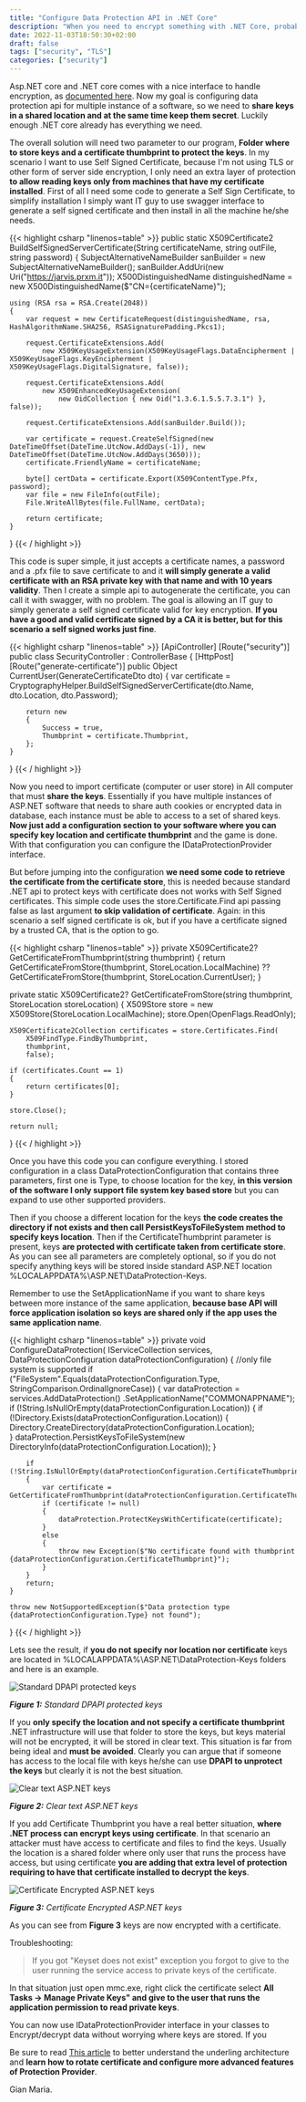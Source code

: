 ```yaml
---
title: "Configure Data Protection API in .NET Core"
description: "When you need to encrypt something with .NET Core, probably the best solution is using IDataProtectionProvider interface, already built in in the environment. Lets see how you can simplify configuration and make it simple with Self Signed Certificate"
date: 2022-11-03T18:50:30+02:00
draft: false
tags: ["security", "TLS"]
categories: ["security"]
---
```


Asp.NET core and .NET core comes with a nice interface to handle encryption, as [documented here](https://learn.microsoft.com/en-us/aspnet/core/security/data-protection/using-data-protection). Now my goal is configuring data protection api for multiple instance of a software, so we need to **share keys in a shared location and at the same time keep them secret**. Luckily enough .NET core already has everything we need.

The overall solution will need two parameter to our program, **Folder where to store keys and a certificate thumbprint to protect the keys**. In my scenario I want to use Self Signed Certificate, because I'm not using TLS or other form of server side encryption, I only need an extra layer of protection **to allow reading keys only from machines that have my certificate installed**. First of all I need some code to generate a Self Sign Certificate, to simplify installation I simply want IT guy to use swagger interface to generate a self signed certificate and then install in all the machine he/she needs.

{{< highlight csharp "linenos=table" >}}
public static X509Certificate2 BuildSelfSignedServerCertificate(String certificateName, string outFile, string password)
{
    SubjectAlternativeNameBuilder sanBuilder = new SubjectAlternativeNameBuilder();
    sanBuilder.AddUri(new Uri("https://jarvis.prxm.it"));
    X500DistinguishedName distinguishedName = new X500DistinguishedName($"CN={certificateName}");

    using (RSA rsa = RSA.Create(2048))
    {
        var request = new CertificateRequest(distinguishedName, rsa, HashAlgorithmName.SHA256, RSASignaturePadding.Pkcs1);

        request.CertificateExtensions.Add(
            new X509KeyUsageExtension(X509KeyUsageFlags.DataEncipherment | X509KeyUsageFlags.KeyEncipherment | X509KeyUsageFlags.DigitalSignature, false));

        request.CertificateExtensions.Add(
            new X509EnhancedKeyUsageExtension(
                new OidCollection { new Oid("1.3.6.1.5.5.7.3.1") }, false));

        request.CertificateExtensions.Add(sanBuilder.Build());

        var certificate = request.CreateSelfSigned(new DateTimeOffset(DateTime.UtcNow.AddDays(-1)), new DateTimeOffset(DateTime.UtcNow.AddDays(3650)));
        certificate.FriendlyName = certificateName;

        byte[] certData = certificate.Export(X509ContentType.Pfx, password);
        var file = new FileInfo(outFile);
        File.WriteAllBytes(file.FullName, certData);

        return certificate;
    }
}
{{< / highlight >}}

This code is super simple, it just accepts a certificate names, a password and a .pfx file to save certificate to and it **will simply generate a valid certificate with an RSA private key with that name and with 10 years validity**. Then I create a simple api to autogenerate the certificate, you can call it with swagger, with no problem. The goal is allowing an IT guy to simply generate a self signed certificate valid for key encryption. **If you have a good and valid certificate signed by a CA it is better, but for this scenario a self signed works just fine**.

{{< highlight csharp "linenos=table" >}}
[ApiController]
[Route("security")]
public class SecurityController : ControllerBase
{
    [HttpPost]
    [Route("generate-certificate")]
    public Object CurrentUser(GenerateCertificateDto dto)
    {
        var certificate = CryptographyHelper.BuildSelfSignedServerCertificate(dto.Name, dto.Location, dto.Password);

        return new
        {
            Success = true,
            Thumbprint = certificate.Thumbprint,
        };
    }
}
{{< / highlight >}}

Now you need to import certificate (computer or user store) in All computer that must **share the keys**. Essentially if you have multiple instances of ASP.NET software that needs to share auth cookies or encrypted data in database, each instance must be able to access to a set of shared keys. **Now just add a configuration section to your software where you can specify key location and certificate thumbprint** and the game is done. With that configuration you can configure the IDataProtectionProvider interface.

But before jumping into the configuration **we need some code to retrieve the certificate from the certificate store**, this is needed because
standard .NET api to protect keys with certificate does not works with Self Signed certificates. This simple code uses the store.Certificate.Find api passing false as last argument **to skip validation of certificate**. Again: in this scenario a self signed certificate is ok, but if you have a certificate signed by a trusted CA, that is the option to go.

{{< highlight csharp "linenos=table" >}}
private X509Certificate2? GetCertificateFromThumbprint(string thumbprint)
{
    return GetCertificateFromStore(thumbprint, StoreLocation.LocalMachine) ??
        GetCertificateFromStore(thumbprint, StoreLocation.CurrentUser);
}

private static X509Certificate2? GetCertificateFromStore(string thumbprint, StoreLocation storeLocation)
{
    X509Store store = new X509Store(StoreLocation.LocalMachine);
    store.Open(OpenFlags.ReadOnly);

    X509Certificate2Collection certificates = store.Certificates.Find(
        X509FindType.FindByThumbprint,
        thumbprint,
        false);

    if (certificates.Count == 1)
    {
        return certificates[0];
    }

    store.Close();

    return null;
}
{{< / highlight >}}

Once you have this code you can configure everything. I stored configuration in a class DataProtectionConfiguration that contains three parameters, first one is Type, to choose location for the key, **in this version of the software I only support file system key based store** but you can expand to use other supported providers.

Then if you choose a different location for the keys **the code creates the directory if not exists and then call PersistKeysToFileSystem method to specify keys location**. Then if the CertificateThumbprint parameter is present, keys **are protected with certificate taken from certificate store**. As you can see all parameters are completely optional, so if you do not specify anything keys will be stored inside standard ASP.NET location %LOCALAPPDATA%\ASP.NET\DataProtection-Keys.

Remember to use the SetApplicationName if you want to share keys between more instance of the same application, **because base API will force application isolation so keys are shared only if the app uses the same application name**.

{{< highlight csharp "linenos=table" >}}
private void ConfigureDataProtection(
    IServiceCollection services, 
    DataProtectionConfiguration dataProtectionConfiguration)
{
    //only file system is supported
    if ("FileSystem".Equals(dataProtectionConfiguration.Type, StringComparison.OrdinalIgnoreCase)) 
    {
        var dataProtection = services.AddDataProtection()
            .SetApplicationName("COMMONAPPNAME");
        if (!String.IsNullOrEmpty(dataProtectionConfiguration.Location)) 
        {
            if (!Directory.Exists(dataProtectionConfiguration.Location)) 
            {
                Directory.CreateDirectory(dataProtectionConfiguration.Location);    
            }
            dataProtection.PersistKeysToFileSystem(new DirectoryInfo(dataProtectionConfiguration.Location));
        }

        if (!String.IsNullOrEmpty(dataProtectionConfiguration.CertificateThumbprint)) 
        {
            var certificate = GetCertificateFromThumbprint(dataProtectionConfiguration.CertificateThumbprint);
            if (certificate != null)
            {
                dataProtection.ProtectKeysWithCertificate(certificate);
            }
            else
            {
                throw new Exception($"No certificate found with thumbprint {dataProtectionConfiguration.CertificateThumbprint}");
            }
        }
        return;
    }

    throw new NotSupportedException($"Data protection type {dataProtectionConfiguration.Type} not found");
}
{{< / highlight >}}

Lets see the result, if **you do not specify nor location nor certificate** keys are located in %LOCALAPPDATA%\ASP.NET\DataProtection-Keys folders and here is an example.

![Standard DPAPI protected keys](../images/standard-dpi-encrypted-keys.png)

***Figure 1:*** *Standard DPAPI protected keys*

If you **only specify the location and not specify a certificate thumbprint** .NET infrastructure will use that folder to store the keys, but keys material will not be encrypted, it will be stored in clear text. This situation is far from being ideal and **must be avoided**. Clearly you can argue that if someone has access to the local file with keys he/she can use **DPAPI to unprotect the keys** but clearly it is not the best situation.

![Clear text ASP.NET keys](../images/clear-text-aspnet-keys.png)

***Figure 2:*** *Clear text ASP.NET keys*

If you add Certificate Thumbprint you have a real better situation, **where .NET process can encrypt keys using certificate**. In that scenario an attacker must have access to certificate and files to find the keys. Usually the location is a shared folder where only user that runs the process have access, but using certificate **you are adding that extra level of protection requiring to have that certificate installed to decrypt the keys**.

![Certificate Encrypted ASP.NET keys](../images/certificate-encrypted-aspnet-keys.png)

***Figure 3:*** *Certificate Encrypted ASP.NET keys*

As you can see from **Figure 3** keys are now encrypted with a certificate.

Troubleshooting:

> If you got "Keyset does not exist" exception you forgot to give to the user running the service access to private keys of the certificate.

In that situation just open mmc.exe, right click the certificate select **All Tasks -> Manage Private Keys" and give to the user that runs the application permission to read private keys**. 

You can now use IDataProtectionProvider interface in your classes to Encrypt/decrypt data without worrying where keys are stored. If you 

Be sure to read [This article](https://learn.microsoft.com/en-us/aspnet/core/security/data-protection/configuration/overview?view=aspnetcore-6.0) to better understand the underling architecture and **learn how to rotate certificate and configure more advanced features of Protection Provider**.

Gian Maria.